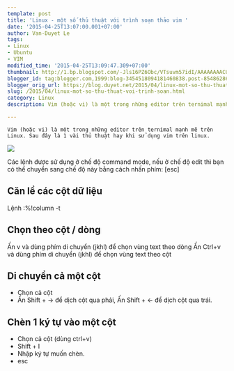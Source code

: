 ```yaml
---
template: post
title: 'Linux - một số thủ thuật với trình soạn thảo vim '
date: '2015-04-25T13:07:00.001+07:00'
author: Van-Duyet Le
tags:
- Linux
- Ubuntu
- VIM
modified_time: '2015-04-25T13:09:47.309+07:00'
thumbnail: http://1.bp.blogspot.com/-Jls16PZ6Obc/VTsuvm57idI/AAAAAAAACU8/AmSffEltsSw/s1600/vim.png
blogger_id: tag:blogger.com,1999:blog-3454518094181460838.post-8548628604283448899
blogger_orig_url: https://blog.duyet.net/2015/04/linux-mot-so-thu-thuat-voi-trinh-soan.html
slug: /2015/04/linux-mot-so-thu-thuat-voi-trinh-soan.html
category: Linux
description: Vim (hoặc vi) là một trong những editor trên ternimal mạnh mẽ trên Linux. Sau đây là 1 vài thủ thuật hay khi sử dụng vim trên linux.

---
```


    Vim (hoặc vi) là một trong những editor trên ternimal mạnh mẽ trên Linux. Sau đây là 1 vài thủ thuật hay khi sử dụng vim trên linux.

![](http://1.bp.blogspot.com/-Jls16PZ6Obc/VTsuvm57idI/AAAAAAAACU8/AmSffEltsSw/s1600/vim.png)

Các lệnh được sử dụng ở chế độ command mode, nếu ở chế độ edit thì bạn có thể chuyển sang chế độ này bằng cách nhấn phím: [esc]

## Căn lề các cột dữ liệu ##
Lệnh
:%!column -t

## Chọn theo cột / dòng ##
Ấn v và dùng phím di chuyển (jkhl) để chọn vùng text theo dòng
Ấn Ctrl+v và dùng phím di chuyển (jkhl) để chọn vùng text theo cột

## Di chuyển cả một cột ##

- Chọn cả cột
- Ấn Shift + → để dịch cột qua phải, Ấn Shift + ← để dịch cột qua trái.

## Chèn 1 ký tự vào một cột ##

- Chọn cả cột (dùng ctrl+v)
- Shift + I
- Nhập ký tự muốn chèn.
- esc
